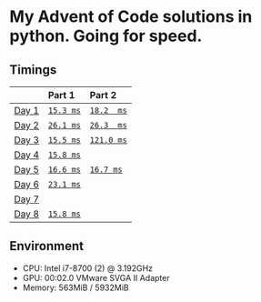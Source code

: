 # My Advent of Code solutions in python. Going for speed.

## Timings
|                                              | Part 1                       | Part 2                        |
|:---------------------------------------------|:-----------------------------|:------------------------------|
| [Day 1](https://adventofcode.com/2020/day/1) | [`15.3 ms`](./day1/part1.py) | [`18.2  ms`](./day1/part2.py) |
| [Day 2](https://adventofcode.com/2020/day/2) | [`26.1 ms`](./day2/part1.py) | [`26.3  ms`](./day2/part2.py) |
| [Day 3](https://adventofcode.com/2020/day/3) | [`15.5 ms`](./day3/part1.py) | [`121.0 ms`](./day3/part2.py) |
| [Day 4](https://adventofcode.com/2020/day/4) | [`15.8 ms`](./day4/part1.py) |                               |
| [Day 5](https://adventofcode.com/2020/day/5) | [`16.6 ms`](./day5/part1.py) | [`16.7 ms`](./day5/part2.py)  |
| [Day 6](https://adventofcode.com/2020/day/6) | [`23.1 ms`](./day6/part1.py) |                               |
| [Day 7](https://adventofcode.com/2020/day/7) |                              |                               |
| [Day 8](https://adventofcode.com/2020/day/8) | [`15.8 ms`](./day8/part1.py) |                               |

## Environment
- CPU: Intel i7-8700 (2) @ 3.192GHz 
- GPU: 00:02.0 VMware SVGA II Adapter 
- Memory: 563MiB / 5932MiB
